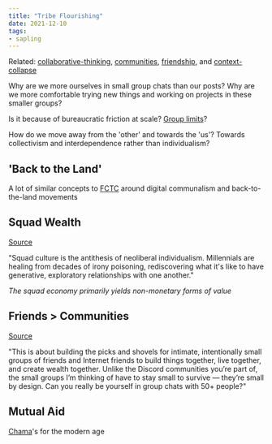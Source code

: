 ```yaml
---
title: "Tribe Flourishing"
date: 2021-12-10
tags:
- sapling
---
```


Related: [collaborative-thinking](posts/collaborative-thinking.md), [communities](thoughts/communities.md), [friendship](thoughts/friendship.md), and [context-collapse](posts/context-collapse.md)

Why are we more ourselves in small group chats than our posts? Why are we more comfortable trying new things and working on projects in these smaller groups?

Is it because of bureaucratic friction at scale? [Group limits](thoughts/group%20limits.md)? 

How do we move away from the 'other' and towards the 'us'? Towards collectivism and interdependence rather than individualism?

## 'Back to the Land'
A lot of similar concepts to [FCTC](thoughts/From%20Counterculture%20to%20Cyberculture.md) around digital communalism and back-to-the-land movements

## Squad Wealth
[Source](https://otherinter.net/research/squad-wealth/)

"Squad culture is the antithesis of neoliberal individualism. Millennials are healing from decades of irony poisoning, rediscovering what it's like to have generative, exploratory relationships with one another."

_The squad economy primarily yields non-monetary forms of value_

## Friends > Communities
[Source](https://sariazout.substack.com/p/58-friends-communities)

"This is about building the picks and shovels for intimate, intentionally small groups of friends and Internet friends to build things together, live together, and create wealth together. Unlike the Discord communities you’re part of, the small groups I’m thinking of have to stay small to survive — they’re small by design. Can you really be yourself in group chats with 50+ people?"

## Mutual Aid
[Chama](https://en.wikipedia.org/wiki/Chama_(investment))'s for the modern age